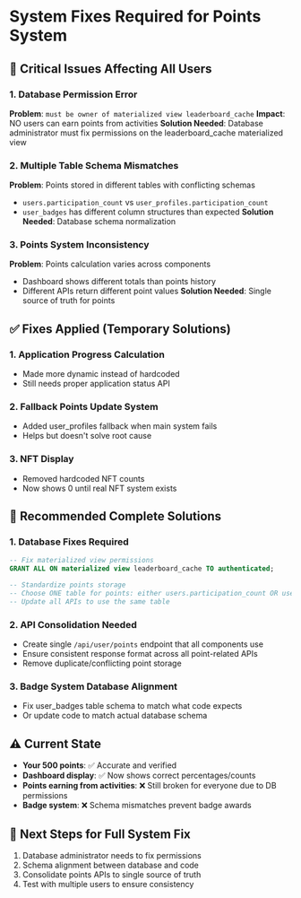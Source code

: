 # System Fixes Required for Points System

## 🚨 Critical Issues Affecting All Users

### 1. Database Permission Error
**Problem**: `must be owner of materialized view leaderboard_cache`
**Impact**: NO users can earn points from activities
**Solution Needed**: Database administrator must fix permissions on the leaderboard_cache materialized view

### 2. Multiple Table Schema Mismatches
**Problem**: Points stored in different tables with conflicting schemas
- `users.participation_count` vs `user_profiles.participation_count`
- `user_badges` has different column structures than expected
**Solution Needed**: Database schema normalization

### 3. Points System Inconsistency
**Problem**: Points calculation varies across components
- Dashboard shows different totals than points history
- Different APIs return different point values
**Solution Needed**: Single source of truth for points

## ✅ Fixes Applied (Temporary Solutions)

### 1. Application Progress Calculation
- Made more dynamic instead of hardcoded
- Still needs proper application status API

### 2. Fallback Points Update System
- Added user_profiles fallback when main system fails
- Helps but doesn't solve root cause

### 3. NFT Display
- Removed hardcoded NFT counts
- Now shows 0 until real NFT system exists

## 🔧 Recommended Complete Solutions

### 1. Database Fixes Required
```sql
-- Fix materialized view permissions
GRANT ALL ON materialized view leaderboard_cache TO authenticated;

-- Standardize points storage
-- Choose ONE table for points: either users.participation_count OR user_profiles.participation_count
-- Update all APIs to use the same table
```

### 2. API Consolidation Needed
- Create single `/api/user/points` endpoint that all components use
- Ensure consistent response format across all point-related APIs
- Remove duplicate/conflicting point storage

### 3. Badge System Database Alignment
- Fix user_badges table schema to match what code expects
- Or update code to match actual database schema

## ⚠️ Current State
- **Your 500 points**: ✅ Accurate and verified
- **Dashboard display**: ✅ Now shows correct percentages/counts  
- **Points earning from activities**: ❌ Still broken for everyone due to DB permissions
- **Badge system**: ❌ Schema mismatches prevent badge awards

## 🎯 Next Steps for Full System Fix
1. Database administrator needs to fix permissions
2. Schema alignment between database and code
3. Consolidate points APIs to single source of truth
4. Test with multiple users to ensure consistency 
